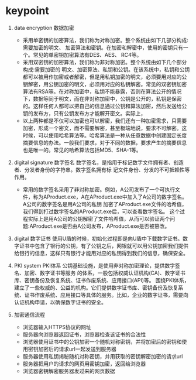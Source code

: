# keypoint

1. data encryption 数据加密

    - 采用单密钥的加密算法，我们称为对称加密。整个系统由如下几部分构成:需要加密的明文、 加密算法和密钥。在加密和解密中，使用的密钥只有一个。常见的单密钥加密算法有DES、AES、 RC4等。
    - 采用双密钥的加密算法，我们称为非对称加密。整个系统由如下几个部分构成:需要加密的 明文、加密算法、私钥和公钥。在该系统中，私钥和公钥都可以被用作加密或者解密，但是用私钥加密的明文，必须要用对应的公钥解密，用公钥加密的明文，必须用对应的私钥解密。常见的双密钥加密算法有RSA等。在对称加密中，私钥不能暴露，否则在算法公开的情况下，数据等同于明文，而在非对称加密中，公钥是公开的，私钥是保密的。这样任何人都可以把自己的信息通过公钥和算法加密，然后发送给公钥的发布方，只有公钥发布方才能解开密文。实际上，
    - 以上两种都是不仅可以加密也可以解密，我们还有一种加密需求，只需要加密，形成一个密文，而不需要解密，甚至极端地说，要求不可解密。这时候，可以使用哈希算法等。哈希算法是一种从任意数据中创建固定长度摘要信息的办法。一般我们要求，对于不同的数据，要求产生的摘要信息也是唯一的。常见的哈希算法包括MD5、SHA-1等。

2. digital signature 数字签名
    数字签名，是指用于标记数字文件拥有者、创造者、分发者身份的字符串。数字签名拥有标 记文件身份、分发的不可抵赖性等作用。
    - 常用的数字签名采用了非对称加密。例如，A公司发布了一个可执行文件，称为AProduct.exe，A在AProduct.exe中加入了A公司的数字签名。A公司的数字签名是用A公司的私钥 加密了AProduct.exe文件的哈希值，我们得到打过数字签名的AProduct.exe后，可以查看数字签名。 这个过程实际上是用A公司的公钥解密了文件哈希值，从而可以验证两个问题:AProduct.exe是否由A公司发布，AProduct.exe是否被篡改。

3. digital 数字证书
    使用U盾的时候，初始化过程即是向U盾中下载数字证书。数字证书中包含了银行的公钥，有了公钥之后，网银就可以用公钥加密我们提供给银行的信息，这样只有银行才能用对应的私钥得到我们的信息，确保安全。

4. PKI system  PKI体系
    公钥基础设施，是使用非对称加密理论，提供数字签名、加密、数字证书等服务 的体系，一般包括权威认证机构(CA)、数字证书库、密钥备份及恢复系统、证书作废系统、应用接口(API)等。 围绕PKI体系，建立了一些权威的、公益的机构。它们提供数字证书库、密钥备份及恢复系统、证书作废系统、应用接口等具体的服务。比如，企业的数字证书，需要向认证机构申请，以确保数字证书的安全。
5. 加密通信流程
   - 浏览器输入HTTPS协议的网址
   - 服务器向浏览器返回证书，浏览器检查该证书的合法性
   - 浏览器使用证书中的公钥加密一个随机对称密钥，并将加密后的密钥和使用密钥加密后的请求url一起发送到服务器
   - 服务器使用私钥揭秘随机对称密钥，并用获取的密钥解密加密的请求url
   - 服务器把用户的请求的网页用密钥加密，返回给浏览器
   - 浏览器密钥解密服务器发过来的网页数据
